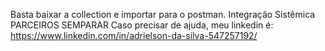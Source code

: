 Basta baixar a collection e importar para o postman.
Integração Sistêmica PARCEIROS SEMPARAR
Caso precisar de ajuda, meu linkedin é: https://www.linkedin.com/in/adrielson-da-silva-547257192/
